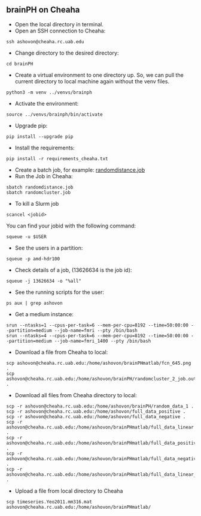 ## brainPH on Cheaha
- Open the local directory in terminal.
- Open an SSH connection to Cheaha:
```
ssh ashovon@cheaha.rc.uab.edu
```
- Change directory to the desired directory:
```
cd brainPH
```
- Create a virtual environment to one directory up. 
So, we can pull the current directory to local machine again without the venv files.
```
python3 -m venv ../venvs/brainph
```
- Activate the environment:
```
source ../venvs/brainph/bin/activate
```
- Upgrade pip:
```
pip install --upgrade pip
```
- Install the requirements:
```
pip install -r requirements_cheaha.txt
```
- Create a batch job, for example: [randomdistance.job](randomdistance.job)
- Run the Job in Cheaha:
```
sbatch randomdistance.job
sbatch randomcluster.job
```
- To kill a Slurm job
```
scancel <jobid>
```
You can find your jobid with the following command:
``` 
squeue -u $USER
```
- See the users in a partition:
```
squeue -p amd-hdr100
```
- Check details of a job, (13626634 is the job id):
```
squeue -j 13626634 -o "%all"
```
- See the running scripts for the user:
```
ps aux | grep ashovon
```
- Get a medium instance:
```
srun --ntasks=1 --cpus-per-task=6 --mem-per-cpu=8192 --time=50:00:00 --partition=medium --job-name=fmri --pty /bin/bash
srun --ntasks=4 --cpus-per-task=6 --mem-per-cpu=8192 --time=50:00:00 --partition=medium --job-name=fmri_1400 --pty /bin/bash
```
- Download a file from Cheaha to local:
```shell
scp ashovon@cheaha.rc.uab.edu:/home/ashovon/brainPHmatlab/fcn_645.png .
scp ashovon@cheaha.rc.uab.edu:/home/ashovon/brainPH/randomcluster_2_job.out .
```
- Download all files from Cheaha directory to local:
```shell
scp -r ashovon@cheaha.rc.uab.edu:/home/ashovon/brainPH/random_data_1 .
scp -r ashovon@cheaha.rc.uab.edu:/home/ashovon/full_data_positive .
scp -r ashovon@cheaha.rc.uab.edu:/home/ashovon/full_data_negative .
scp -r ashovon@cheaha.rc.uab.edu:/home/ashovon/brainPHmatlab/full_data_linear .
scp -r ashovon@cheaha.rc.uab.edu:/home/ashovon/brainPHmatlab/full_data_positive_linear .
scp -r ashovon@cheaha.rc.uab.edu:/home/ashovon/brainPHmatlab/full_data_negative_linear .
scp -r ashovon@cheaha.rc.uab.edu:/home/ashovon/brainPHmatlab/full_data_linear_downsample .
```
- Upload a file from local directory to Cheaha
```shell
scp timeseries.Yeo2011.mm316.mat ashovon@cheaha.rc.uab.edu:/home/ashovon/brainPHmatlab/
```